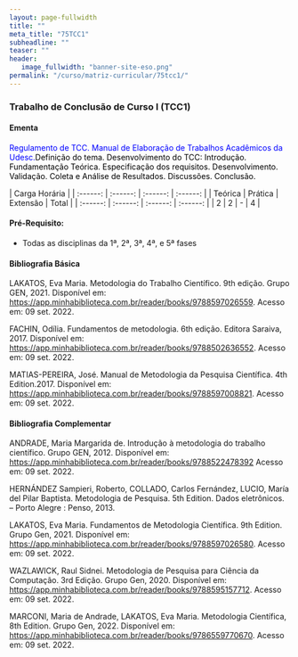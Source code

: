 ```yaml
---
layout: page-fullwidth
title: ""
meta_title: "75TCC1"
subheadline: ""
teaser: ""
header:
   image_fullwidth: "banner-site-eso.png"
permalink: "/curso/matriz-curricular/75tcc1/"
---
```


### **Trabalho de Conclusão de Curso I (TCC1)**

#### **Ementa**

<class style="color: blue">Regulamento de TCC. Manual de Elaboração de Trabalhos Acadêmicos da Udesc.</class><class style="color: black">Definição do tema. Desenvolvimento do TCC: Introdução. Fundamentação Teórica. Especificação dos requisitos. Desenvolvimento. Validação. Coleta e Análise de Resultados. Discussões. Conclusão.</class>  

| Carga Horária | 
| :------: | :------: | :------: | :------: |
| Teórica | Prática | Extensão | Total |
| :------: | :------: | :------: | :------: |
| 2 | 2 | - | 4 |

#### **Pré-Requisito:**

- Todas as disciplinas da 1ª, 2ª, 3ª, 4ª, e 5ª fases

#### **Bibliografia Básica** 

LAKATOS, Eva Maria. Metodologia do Trabalho Científico. 9th edição. Grupo GEN, 2021. Disponível em: https://app.minhabiblioteca.com.br/reader/books/9788597026559. Acesso em: 09 set. 2022.  

FACHIN, Odília. Fundamentos de metodologia. 6th edição. Editora Saraiva, 2017. Disponível em: https://app.minhabiblioteca.com.br/reader/books/9788502636552. Acesso em: 09 set. 2022.   

MATIAS-PEREIRA, José. Manual de Metodologia da Pesquisa Científica. 4th Edition.2017. Disponível em: https://app.minhabiblioteca.com.br/reader/books/9788597008821. Acesso em: 09 set. 2022. 

#### **Bibliografia Complementar**

ANDRADE, Maria Margarida de. Introdução à metodologia do trabalho científico. Grupo GEN, 2012. Disponível em: https://app.minhabiblioteca.com.br/reader/books/9788522478392 Acesso em: 09 set. 2022. 

HERNÁNDEZ Sampieri, Roberto, COLLADO, Carlos Fernández, LUCIO, María del Pilar Baptista. Metodologia de Pesquisa. 5th Edition. Dados eletrônicos. – Porto Alegre : Penso, 2013.  

LAKATOS, Eva Maria. Fundamentos de Metodologia Científica. 9th Edition. Grupo Gen, 2021. Disponível em: https://app.minhabiblioteca.com.br/reader/books/9788597026580. Acesso em: 09 set. 2022. 

WAZLAWICK, Raul Sidnei. Metodologia de Pesquisa para Ciência da Computação. 3rd Edição. Grupo Gen, 2020. Disponível em: https://app.minhabiblioteca.com.br/reader/books/9788595157712. Acesso em: 09 set. 2022. 

MARCONI, Maria de Andrade, LAKATOS, Eva Maria. Metodologia Científica, 8th Edition. Grupo Gen, 2022. Disponível em: https://app.minhabiblioteca.com.br/reader/books/9786559770670. Acesso em: 09 set. 2022.  